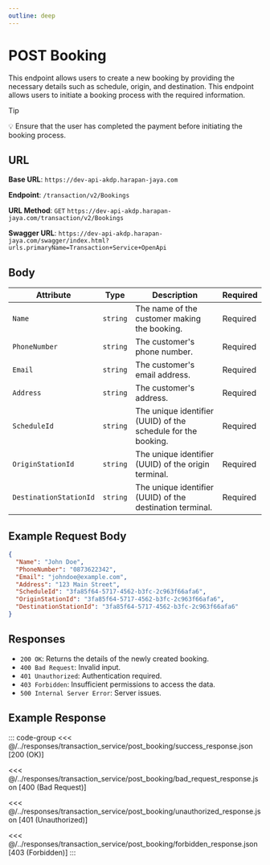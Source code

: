 ```yaml
---
outline: deep
---
```


# POST Booking

This endpoint allows users to create a new booking by providing the necessary details such as schedule, origin, and destination. This endpoint allows users to initiate a booking process with the required information.

> [!TIP]
> 💡 Ensure that the user has completed the payment before initiating the booking process.

## URL

**Base URL**: `https://dev-api-akdp.harapan-jaya.com`

**Endpoint**: `/transaction/v2/Bookings`

**URL Method**: `GET` `https://dev-api-akdp.harapan-jaya.com/transaction/v2/Bookings`

**Swagger URL**: `https://dev-api-akdp.harapan-jaya.com/swagger/index.html?urls.primaryName=Transaction+Service+OpenApi`

## Body

| **Attribute**          | **Type**    | **Description**                                                | **Required**    |
|------------------------|-------------|----------------------------------------------------------------|-----------------|
| `Name`                 | `string`    | The name of the customer making the booking.                   | Required        |
| `PhoneNumber`          | `string`    | The customer's phone number.                                   | Required        |
| `Email`                | `string`    | The customer's email address.                                  | Required        |
| `Address`              | `string`    | The customer's address.                                        | Required        |
| `ScheduleId`           | `string`    | The unique identifier (UUID) of the schedule for the booking.  | Required        |
| `OriginStationId`      | `string`    | The unique identifier (UUID) of the origin terminal.           | Required        |
| `DestinationStationId` | `string`    | The unique identifier (UUID) of the destination terminal.      | Required        |

## Example Request Body

```json
{
  "Name": "John Doe",
  "PhoneNumber": "0873622342",
  "Email": "johndoe@example.com",
  "Address": "123 Main Street",
  "ScheduleId": "3fa85f64-5717-4562-b3fc-2c963f66afa6",
  "OriginStationId": "3fa85f64-5717-4562-b3fc-2c963f66afa6",
  "DestinationStationId": "3fa85f64-5717-4562-b3fc-2c963f66afa6"
}
```

## Responses

- `200 OK`: Returns the details of the newly created booking.
- `400 Bad Request`: Invalid input.
- `401 Unauthorized`: Authentication required.
- `403 Forbidden`: Insufficient permissions to access the data.
- `500 Internal Server Error`: Server issues.

## Example Response

::: code-group
<<< @/../responses/transaction_service/post_booking/success_response.json [200 (OK)]

<<< @/../responses/transaction_service/post_booking/bad_request_response.json [400 (Bad Request)]

<<< @/../responses/transaction_service/post_booking/unauthorized_response.json [401 (Unauthorized)]

<<< @/../responses/transaction_service/post_booking/forbidden_response.json [403 (Forbidden)]
:::
